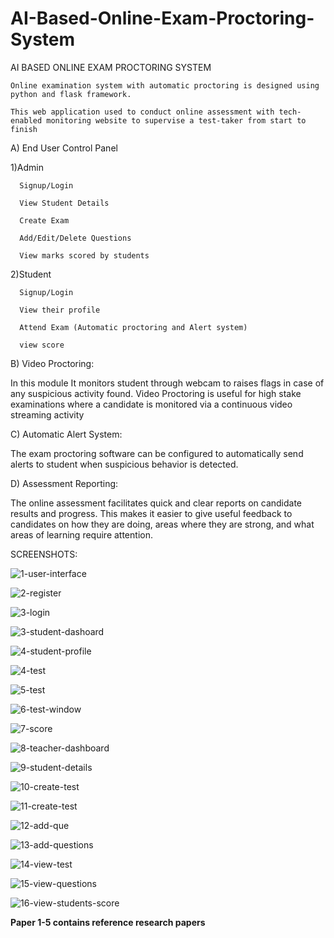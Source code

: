 # AI-Based-Online-Exam-Proctoring-System

AI BASED ONLINE EXAM PROCTORING SYSTEM

    Online examination system with automatic proctoring is designed using python and flask framework.
    
    This web application used to conduct online assessment with tech-enabled monitoring website to supervise a test-taker from start to finish
    
A) End User Control Panel

   1)Admin
   
      Signup/Login
      
      View Student Details
      
      Create Exam
      
      Add/Edit/Delete Questions
      
      View marks scored by students
   
   2)Student
   
      Signup/Login
      
      View their profile
      
      Attend Exam (Automatic proctoring and Alert system)
      
      view score

B) Video Proctoring:

   In this module It monitors student through webcam to raises flags in case of any suspicious activity found. Video Proctoring is useful for high stake examinations where a candidate is monitored via a continuous video streaming activity
   
C) Automatic Alert System:

   The exam proctoring software can be configured to automatically send alerts to student when suspicious behavior is detected. 

D) Assessment Reporting:

   The online assessment facilitates quick and clear reports on candidate results and progress. This makes it easier to give useful feedback to candidates on how they are doing, areas where they are strong, and what areas of learning require attention.

SCREENSHOTS:

![1-user-interface](SCREENSHOTS/1-user-interface.png)

![2-register](SCREENSHOTS/2-register.png)

![3-login](SCREENSHOTS/3-login.png)

![3-student-dashoard](SCREENSHOTS/3-student-dashoard.png)

![4-student-profile](SCREENSHOTS/4-student-profile.png)

![4-test](SCREENSHOTS/4-test.png)

![5-test](SCREENSHOTS/5-test.png)

![6-test-window](SCREENSHOTS6-test-window/.png)

![7-score](SCREENSHOTS/7-score.png)

![8-teacher-dashboard](SCREENSHOTS/8-teacher-dashboard.png)

![9-student-details](SCREENSHOTS/9-student-details.png)

![10-create-test](SCREENSHOTS/10-create-test.png)

![11-create-test](SCREENSHOTS/11-create-test.png)

![12-add-que](SCREENSHOTS/12-add-que.png)

![13-add-questions](SCREENSHOTS/13-add-questions.png)

![14-view-test](SCREENSHOTS/14-view-test.png)

![15-view-questions](SCREENSHOTS/15-view-questions.png)

![16-view-students-score](SCREENSHOTS/16-view-students-score.png)

**Paper 1-5 contains reference research papers**


